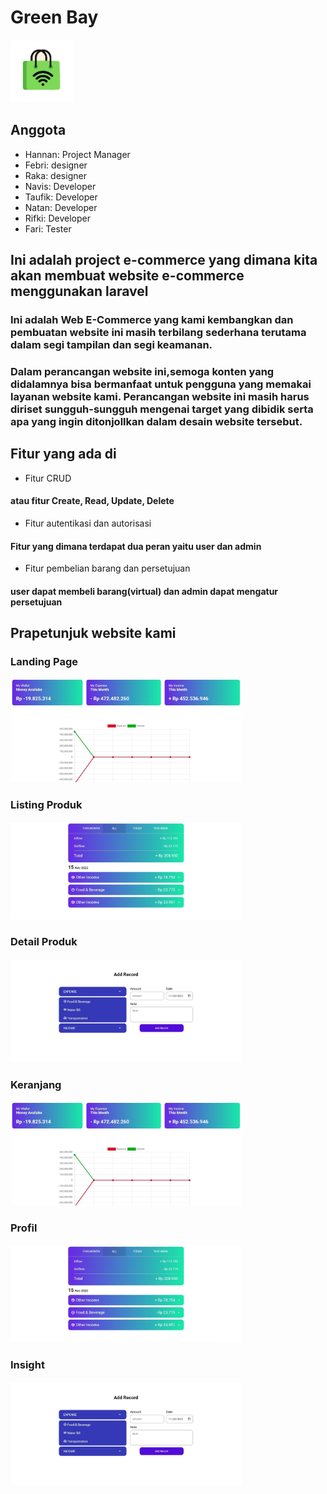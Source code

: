 <h1>Green Bay</h1>
<img src="https://raw.githubusercontent.com/kakyoindonut321/E-Commerce-KL2/main/design/KLMPK2%20Shop%20logo%20green.png" alt="Girl in a jacket" width="100">

## Anggota
- Hannan: Project Manager
- Febri: designer
- Raka: designer
- Navis: Developer
- Taufik: Developer
- Natan: Developer
- Rifki: Developer
- Fari: Tester


## Ini adalah project e-commerce yang dimana kita akan membuat website e-commerce menggunakan laravel

### Ini adalah Web E-Commerce yang kami kembangkan dan pembuatan website ini masih terbilang sederhana terutama dalam segi tampilan dan segi keamanan.

### Dalam perancangan website ini,semoga konten yang didalamnya bisa bermanfaat untuk pengguna yang memakai layanan website kami. Perancangan website ini masih harus diriset sungguh-sungguh mengenai target yang dibidik serta apa yang ingin ditonjollkan dalam desain website tersebut.

## Fitur yang ada di 
           
 - Fitur CRUD
 #### atau fitur Create, Read, Update, Delete
 
 - Fitur autentikasi dan autorisasi
 #### Fitur yang dimana terdapat dua peran yaitu user dan admin
 
 - Fitur pembelian barang dan persetujuan
 #### user dapat membeli barang(virtual) dan admin dapat mengatur persetujuan 


## Prapetunjuk website kami
<h3>Landing Page</h3>
<img align="lower" src="https://raw.githubusercontent.com/ahmadfahrurrozi24/1Wallet/main/public/img/dashboard.jpg" width="370px">

<h3>Listing Produk</h3>
<img align="lower" src="https://raw.githubusercontent.com/ahmadfahrurrozi24/1Wallet/main/public/img/history.jpg" width="370px">

<h3>Detail Produk</h3>
<img align="lower" src="https://raw.githubusercontent.com/ahmadfahrurrozi24/1Wallet/main/public/img/transaction.jpg" width="370px">

<h3>Keranjang</h3>
<img align="lower" src="https://raw.githubusercontent.com/ahmadfahrurrozi24/1Wallet/main/public/img/dashboard.jpg" width="370px">

<h3>Profil</h3>
<img align="lower" src="https://raw.githubusercontent.com/ahmadfahrurrozi24/1Wallet/main/public/img/history.jpg" width="370px">

<h3>Insight</h3>
<img align="lower" src="https://raw.githubusercontent.com/ahmadfahrurrozi24/1Wallet/main/public/img/transaction.jpg" width="370px">

